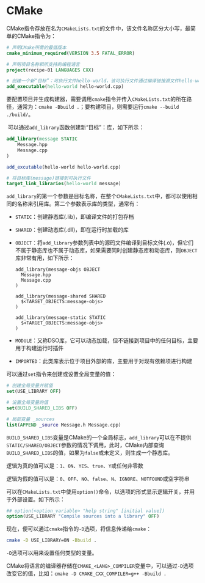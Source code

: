 # CMake

​	CMake指令存放在名为`CMakeLists.txt`的文件中，该文件名称区分大小写，最简单的CMake指令为：

```cmake
# 声明CMake所需的最低版本
cmake_minimum_required(VERSION 3.5 FATAL_ERROR)

# 声明项目名称和所支持的编程语言
project(recipe-01 LANGUAGES CXX)

# 创建一个新“目标”：可执行文件hello-world，该可执行文件通过编译链接源文件hello-world.cpp生成，CMake将为编译器使用默认设置，并自动选择生成工具
add_executable(hello-world hello-world.cpp)
```

​	要配置项目并生成构建器，需要调用`cmake`指令并传入`CMakeLists.txt`的所在路径，通常为：`cmake -Bbuild .`；要构建项目，则需要运行`cmake --build ./build/`。

​	可以通过`add_library`函数创建新“目标”：库，如下所示：

```cmake
add_library(message STATIC
	Message.hpp
	Message.cpp
)

add_excutable(hello-world hello-world.cpp)

# 将目标库(message)链接到可执行文件
target_link_libraries(hello-world message)
```

`add_library`的第一个参数是目标名称，在整个`CMakeLists.txt`中，都可以使用相同的名称来引用库。第二个参数表示库的类型，通常有：

- `STATIC`：创建静态库(.lib)，即编译文件的打包存档

- `SHARED`：创建动态库(.dll)，即在运行时加载的库

- `OBJECT`：将`add_library`参数列表中的源码文件编译到目标文件(.o)，但它们不属于静态库也不属于动态库，如果需要同时创建静态库和动态库，则`OBJECT`库非常有用，如下所示：

  ```cm
  add_library(message-objs OBJECT
  	Message.hpp
  	Message.cpp
  )
  
  add_library(message-shared SHARED
  	$<TARGET_OBJECTS:message-objs>
  )
  
  add_library(message-static STATIC
  	$<TARGET_OBJECTS:message-objs>
  )
  ```

- `MODULE`：又称DSO库，它可以动态加载，但不链接到项目中的任何目标，主要用于构建运行时插件

- `IMPORTED`：此类库表示位于项目外部的库，主要用于对现有依赖项进行构建

可以通过`set`指令来创建或设置全局变量的值：

```cmake
# 创建全局变量并赋值
set(USE_LIBRARY OFF)

# 设置全局变量的值
set(BUILD_SHARED_LIBS OFF)

# 局部变量 _sources
list(APPEND _source Message.h Message.cpp)
```

`BUILD_SHARED_LIBS`变量是CMake的一个全局标志，`add_library`可以在不提供`STATIC/SHARED/OBJECT`参数的情况下调用，此时，CMake内部查询`BUILD_SHARED_LIBS`的值，如果为`false`或未定义，则生成一个静态库。

逻辑为真的值可以是：`1`、`ON`、`YES`、`true`、`Y`或任何非零数

逻辑为假的值可以是：`0`、`OFF`、`NO`、`false`、`N`、`IGNORE`、`NOTFOUND`或空字符串

可以在`CMakeLists.txt`中使用`option()`命令，以选项的形式显示逻辑开关，并用于外部设置。如下所示：

```cmake
## option(<option_variable> "help string" [initial value])
option(USE_LIBRARY "Compile sources into a library" OFF)
```

现在，便可以通过`cmake`指令的`-D`选项，将信息传递给`cmake`：

```bash
cmake -D USE_LIBRARY=ON -Bbuild .
```

`-D`选项可以用来设置任何类型的变量。

CMake将语言的编译器存储在`CMAKE_<LANG>_COMPILER`变量中，可以通过`-D`选项改变它的值，比如：`cmake -D CMAKE_CXX_COMPILER=g++ -Bbuild .`

